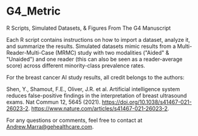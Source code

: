 # G4_Metric
R Scripts, Simulated Datasets, &amp; Figures From The G4 Manuscript

Each R script contains instructions on how to import a dataset, analyze it, and summarize the results. Simulated datasets mimic results from a Multi-Reader-Multi-Case (MRMC) study with two modalities ("Aided" & "Unaided") and one reader (this can also be seen as a reader-average score) across different minority-class prevalence rates.

For the breast cancer AI study results, all credit belongs to the authors:

Shen, Y., Shamout, F.E., Oliver, J.R. et al. Artificial intelligence system reduces false-positive findings in the interpretation of breast ultrasound exams. Nat Commun 12, 5645 (2021). https://doi.org/10.1038/s41467-021-26023-2. https://www.nature.com/articles/s41467-021-26023-2.

For any questions or comments, feel free to contact at Andrew.Marra@gehealthcare.com.
